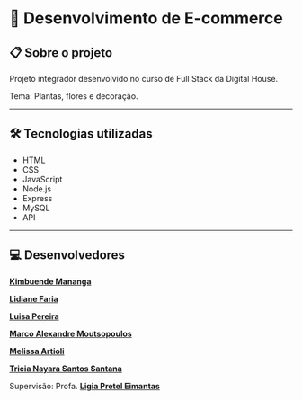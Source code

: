 # 🌷 Desenvolvimento de E-commerce 

## 📋 Sobre o projeto 
Projeto integrador desenvolvido no curso de Full Stack da Digital House.
>
Tema: Plantas, flores e decoração.

---

## 🛠 Tecnologias utilizadas
- HTML
- CSS
- JavaScript
- Node.js
- Express
- MySQL
- API

---

## 💻 Desenvolvedores 
[**Kimbuende Mananga**](https://github.com/kimbuende)
>
[**Lidiane Faria**](https://github.com/lidifaria)
>
[**Luisa Pereira**](https://github.com/lunievas)
>
[**Marco Alexandre Moutsopoulos**](https://github.com/MarcoMoutsopoulos)
>
[**Melissa Artioli**](https://github.com/Umarti5)
>
[**Tricia Nayara Santos Santana**](https://github.com/triciasanttana)
>
Supervisão: Profa. [**Ligia Pretel Eimantas**](https://github.com/ligiapretel)
